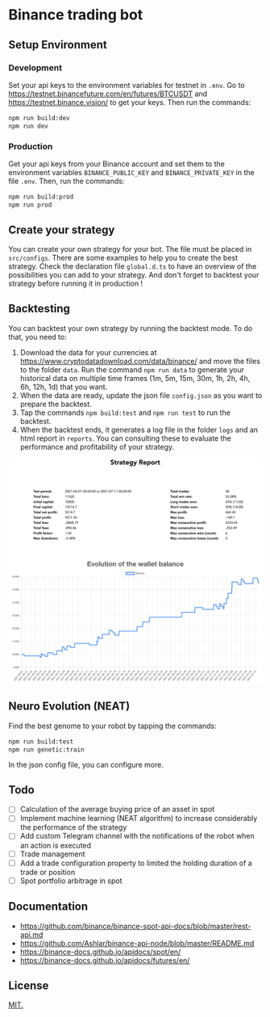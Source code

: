 # Binance trading bot

## Setup Environment

### Development

Set your api keys to the environment variables for testnet in `.env`. Go to https://testnet.binancefuture.com/en/futures/BTCUSDT and https://testnet.binance.vision/ to get your keys. Then run the commands:

```
npm run build:dev
npm run dev
```

### Production

Get your api keys from your Binance account and set them to the environment variables `BINANCE_PUBLIC_KEY` and `BINANCE_PRIVATE_KEY` in the file `.env`. Then, run the commands:

```
npm run build:prod
npm run prod
```

## Create your strategy

You can create your own strategy for your bot. The file must be placed in `src/configs`. There are some examples to help you to create the best strategy. Check the declaration file `global.d.ts` to have an overview of the possibilities you can add to your strategy. And don't forget to backtest your strategy before running it in production !

## Backtesting

You can backtest your own strategy by running the backtest mode. To do that, you need to:

1. Download the data for your currencies at https://www.cryptodatadownload.com/data/binance/ and move the files to the folder `data`. Run the command `npm run data` to generate your historical data on multiple time frames (1m, 5m, 15m, 30m, 1h, 2h, 4h, 6h, 12h, 1d) that you want.
2. When the data are ready, update the json file `config.json` as you want to prepare the backtest.
3. Tap the commands `npm build:test` and `npm run test` to run the backtest.
4. When the backtest ends, it generates a log file in the folder `logs` and an html report in `reports`. You can consulting these to evaluate the performance and profitability of your strategy.

![demo](./demo/report-preview.png)

## Neuro Evolution (NEAT)

Find the best genome to your robot by tapping the commands:

```
npm run build:test
npm run genetic:train
```

In the json config file, you can configure more.

## Todo

- [ ] Calculation of the average buying price of an asset in spot
- [ ] Implement machine learning (NEAT algorithm) to increase considerably the performance of the strategy
- [ ] Add custom Telegram channel with the notifications of the robot when an action is executed
- [ ] Trade management
- [ ] Add a trade configuration property to limited the holding duration of a trade or position
- [ ] Spot portfolio arbitrage in spot

## Documentation

- https://github.com/binance/binance-spot-api-docs/blob/master/rest-api.md
- https://github.com/Ashlar/binance-api-node/blob/master/README.md
- https://binance-docs.github.io/apidocs/spot/en/
- https://binance-docs.github.io/apidocs/futures/en/

## License

[MIT.](./LICENSE)
